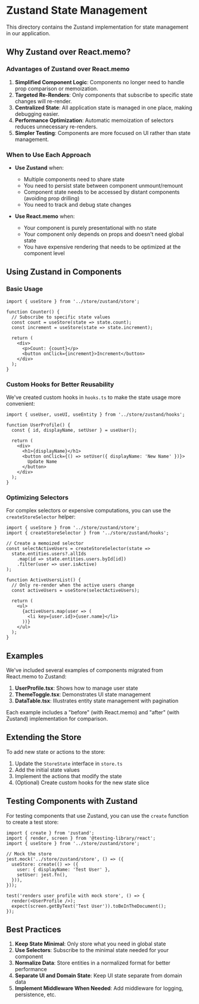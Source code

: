 # Zustand State Management

This directory contains the Zustand implementation for state management in our application.

## Why Zustand over React.memo?

### Advantages of Zustand over React.memo

1. **Simplified Component Logic**: Components no longer need to handle prop comparison or memoization.
2. **Targeted Re-Renders**: Only components that subscribe to specific state changes will re-render.
3. **Centralized State**: All application state is managed in one place, making debugging easier.
4. **Performance Optimization**: Automatic memoization of selectors reduces unnecessary re-renders.
5. **Simpler Testing**: Components are more focused on UI rather than state management.

### When to Use Each Approach

- **Use Zustand** when:
  - Multiple components need to share state
  - You need to persist state between component unmount/remount
  - Component state needs to be accessed by distant components (avoiding prop drilling)
  - You need to track and debug state changes
  
- **Use React.memo** when:
  - Your component is purely presentational with no state
  - Your component only depends on props and doesn't need global state
  - You have expensive rendering that needs to be optimized at the component level

## Using Zustand in Components

### Basic Usage

```tsx
import { useStore } from '../store/zustand/store';

function Counter() {
  // Subscribe to specific state values
  const count = useStore(state => state.count);
  const increment = useStore(state => state.increment);
  
  return (
    <div>
      <p>Count: {count}</p>
      <button onClick={increment}>Increment</button>
    </div>
  );
}
```

### Custom Hooks for Better Reusability

We've created custom hooks in `hooks.ts` to make the state usage more convenient:

```tsx
import { useUser, useUI, useEntity } from '../store/zustand/hooks';

function UserProfile() {
  const { id, displayName, setUser } = useUser();
  
  return (
    <div>
      <h1>{displayName}</h1>
      <button onClick={() => setUser({ displayName: 'New Name' })}>
        Update Name
      </button>
    </div>
  );
}
```

### Optimizing Selectors

For complex selectors or expensive computations, you can use the `createStoreSelector` helper:

```tsx
import { useStore } from '../store/zustand/store';
import { createStoreSelector } from '../store/zustand/hooks';

// Create a memoized selector
const selectActiveUsers = createStoreSelector(state => 
  state.entities.users?.allIds
    .map(id => state.entities.users.byId[id])
    .filter(user => user.isActive)
);

function ActiveUsersList() {
  // Only re-render when the active users change
  const activeUsers = useStore(selectActiveUsers);
  
  return (
    <ul>
      {activeUsers.map(user => (
        <li key={user.id}>{user.name}</li>
      ))}
    </ul>
  );
}
```

## Examples

We've included several examples of components migrated from React.memo to Zustand:

1. **UserProfile.tsx**: Shows how to manage user state
2. **ThemeToggle.tsx**: Demonstrates UI state management
3. **DataTable.tsx**: Illustrates entity state management with pagination

Each example includes a "before" (with React.memo) and "after" (with Zustand) implementation for comparison.

## Extending the Store

To add new state or actions to the store:

1. Update the `StoreState` interface in `store.ts`
2. Add the initial state values
3. Implement the actions that modify the state
4. (Optional) Create custom hooks for the new state slice

## Testing Components with Zustand

For testing components that use Zustand, you can use the `create` function to create a test store:

```tsx
import { create } from 'zustand';
import { render, screen } from '@testing-library/react';
import { useStore } from '../store/zustand/store';

// Mock the store
jest.mock('../store/zustand/store', () => ({
  useStore: create(() => ({
    user: { displayName: 'Test User' },
    setUser: jest.fn(),
  })),
}));

test('renders user profile with mock store', () => {
  render(<UserProfile />);
  expect(screen.getByText('Test User')).toBeInTheDocument();
});
```

## Best Practices

1. **Keep State Minimal**: Only store what you need in global state
2. **Use Selectors**: Subscribe to the minimal state needed for your component
3. **Normalize Data**: Store entities in a normalized format for better performance
4. **Separate UI and Domain State**: Keep UI state separate from domain data
5. **Implement Middleware When Needed**: Add middleware for logging, persistence, etc. 